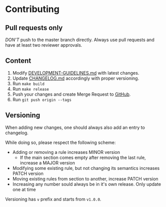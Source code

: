 # Contributing

## Pull requests only

*DON'T* push to the master branch directly. Always use pull requests and have at least two reviewer approvals.

## Content

1. Modify [DEVELOPMENT-GUIDELINES.md](src/DEVELOPMENT-GUIDELINES.md) with latest changes.
2. Update [CHANGELOG.md](CHANGELOG.md) accordingly with proper versioning.
3. Run `make build`
4. Run `make release`
5. Push your changes and create Merge Request to [GitHub](https://github.com/s-group-dev/development-guidelines).
6. Run `git push origin --tags`

## Versioning

When adding new changes, one should always also add an entry to changelog.

While doing so, please respect the following scheme:

- Adding or removing a rule increases MINOR version
  - If the main section comes empty after removing the last rule, increase a MAJOR version
- Modifying some existing rule, but not changing its semantics increases PATCH version
- Moving existing rules from section to another, increase PATCH version
- Increasing any number sould always be in it's own release. Only update one at time

Versioning has `v` prefix and starts from `v1.0.0`.
